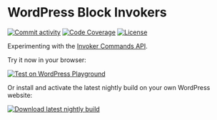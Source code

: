 # WordPress Block Invokers

[![Commit activity](https://img.shields.io/github/commit-activity/m/swissspidy/block-invokers)](https://github.com/swissspidy/block-invokers/pulse/monthly)
[![Code Coverage](https://codecov.io/gh/swissspidy/block-invokers/branch/main/graph/badge.svg)](https://codecov.io/gh/swissspidy/block-invokers)
[![License](https://img.shields.io/github/license/swissspidy/block-invokers)](https://github.com/swissspidy/block-invokers/blob/main/LICENSE)

Experimenting with the [Invoker Commands API](https://developer.mozilla.org/en-US/docs/Web/API/Invoker_Commands_API).

Try it now in your browser:

[![Test on WordPress Playground](https://img.shields.io/badge/Test%20on%20WordPress%20Playground-3F57E1?style=for-the-badge&logo=WordPress&logoColor=ffffff)](https://playground.wordpress.net/?mode=seamless&blueprint-url=https://raw.githubusercontent.com/swissspidy/block-invokers/main/blueprints/playground.json)

Or install and activate the latest nightly build on your own WordPress website:

[![Download latest nightly build](https://img.shields.io/badge/Download%20latest%20nightly-24282D?style=for-the-badge&logo=Files&logoColor=ffffff)](https://swissspidy.github.io/block-invokers/nightly.zip)
